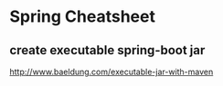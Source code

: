 # Spring Cheatsheet

## create executable spring-boot jar

http://www.baeldung.com/executable-jar-with-maven

